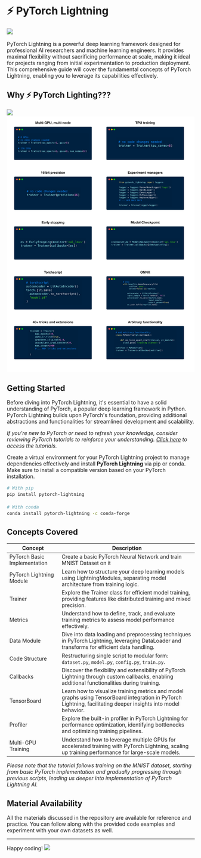 # ⚡ PyTorch Lightning 

<img src = "https://lightning.ai/docs/pytorch/stable/_images/mov.gif">  

PyTorch Lightning is a powerful deep learning framework designed for professional AI researchers and machine learning engineers. It provides maximal flexibility without sacrificing performance at scale, making it ideal for projects ranging from initial experimentation to production deployment. This comprehensive guide will cover the fundamental concepts of PyTorch Lightning, enabling you to leverage its capabilities effectively.
  
## Why ⚡ PyTorch Lighting???

<img src="https://opendatascience.com/wp-content/uploads/2021/02/l10.gif">

<img src="../assets/Lightning_Features.jpeg">



## Getting Started

Before diving into PyTorch Lightning, it's essential to have a solid understanding of PyTorch, a popular deep learning framework in Python. PyTorch Lightning builds upon PyTorch's foundation, providing additional abstractions and functionalities for streamlined development and scalability.

_If you're new to PyTorch or need to refresh your knowledge, consider reviewing PyTorch tutorials to reinforce your understanding. [Click here](https://github.com/LuluW8071/Data-Science/tree/main/Pytorch) to access the tutorials._

Create a virtual environment for your PyTorch Lightning project to manage dependencies effectively and install **PyTorch Lightning** via pip or conda. Make sure to install a compatible version based on your PyTorch installation.

```bash
# With pip
pip install pytorch-lightning

# With conda
conda install pytorch-lightning -c conda-forge
```

## Concepts Covered

| Concept                           | Description                                                                                                 |
|-----------------------------------|-------------------------------------------------------------------------------------------------------------|
| PyTorch Basic Implementation     | Create a basic PyTorch Neural Network and train MNIST Dataset on it   |
| PyTorch Lightning Module         | Learn how to structure your deep learning models using LightningModules, separating model architecture from training logic. |
| Trainer                          | Explore the Trainer class for efficient model training, providing features like distributed training and mixed precision. |
| Metrics                          | Understand how to define, track, and evaluate training metrics to assess model performance effectively.       |
| Data Module                         | Dive into data loading and preprocessing techniques in PyTorch Lightning, leveraging DataLoader and transforms for efficient data handling. |
| Code Structure                   | Restructuring single script to modular form: `dataset.py`, `model.py`, `config.py`, `train.py`. |
| Callbacks                        | Discover the flexibility and extensibility of PyTorch Lightning through custom callbacks, enabling additional functionalities during training. |
| TensorBoard                      | Learn how to visualize training metrics and model graphs using TensorBoard integration in PyTorch Lightning, facilitating deeper insights into model behavior. |
| Profiler                         | Explore the built-in profiler in PyTorch Lightning for performance optimization, identifying bottlenecks and optimizing training pipelines. |
| Multi-GPU Training               | Understand how to leverage multiple GPUs for accelerated training with PyTorch Lightning, scaling up training performance for large-scale models. |     

_Please note that the tutorial follows training on the MNIST dataset, starting from basic PyTorch implementation and gradually progressing through previous scripts, leading us deeper into implementation of PyTorch Lightning AI._

## Material Availability

All the materials discussed in the repository are available for reference and practice. You can follow along with the provided code examples and experiment with your own datasets as well.

---

Happy coding! <img src="https://user-images.githubusercontent.com/74038190/213844263-a8897a51-32f4-4b3b-b5c2-e1528b89f6f3.png" width="30px" />
